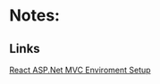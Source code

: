 # Notes: 


## Links 
[React ASP.Net MVC Enviroment Setup](https://www.c-sharpcorner.com/article/my-first-react-application-with-asp-net-mvc/) 